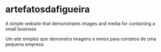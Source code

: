 # artefatosdafigueira
A simple website that demonstrates images and media for contacting a small business

Um site simples que demonstra imagens e meios para contatos de uma pequena empresa
